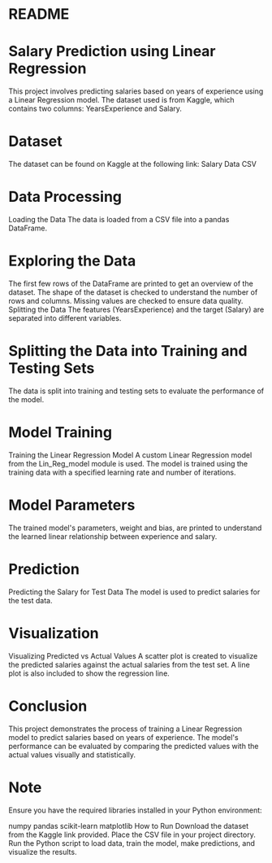 # README


# Salary Prediction using Linear Regression
This project involves predicting salaries based on years of experience using a Linear Regression model. The dataset used is from Kaggle, which contains two columns: YearsExperience and Salary.

# Dataset
The dataset can be found on Kaggle at the following link:
Salary Data CSV

# Data Processing
Loading the Data
The data is loaded from a CSV file into a pandas DataFrame.

# Exploring the Data
The first few rows of the DataFrame are printed to get an overview of the dataset.
The shape of the dataset is checked to understand the number of rows and columns.
Missing values are checked to ensure data quality.
Splitting the Data
The features (YearsExperience) and the target (Salary) are separated into different variables.

# Splitting the Data into Training and Testing Sets
The data is split into training and testing sets to evaluate the performance of the model.

# Model Training
Training the Linear Regression Model
A custom Linear Regression model from the Lin_Reg_model module is used. The model is trained using the training data with a specified learning rate and number of iterations.

# Model Parameters
The trained model's parameters, weight and bias, are printed to understand the learned linear relationship between experience and salary.

# Prediction
Predicting the Salary for Test Data
The model is used to predict salaries for the test data.

# Visualization
Visualizing Predicted vs Actual Values
A scatter plot is created to visualize the predicted salaries against the actual salaries from the test set. A line plot is also included to show the regression line.

# Conclusion
This project demonstrates the process of training a Linear Regression model to predict salaries based on years of experience. The model's performance can be evaluated by comparing the predicted values with the actual values visually and statistically.

# Note
Ensure you have the required libraries installed in your Python environment:

numpy
pandas
scikit-learn
matplotlib
How to Run
Download the dataset from the Kaggle link provided.
Place the CSV file in your project directory.
Run the Python script to load data, train the model, make predictions, and visualize the results.